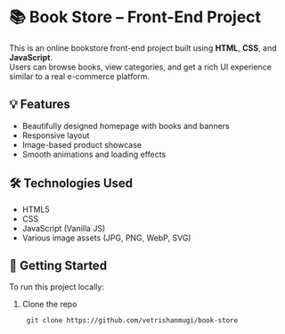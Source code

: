 # 📚 Book Store – Front-End Project

This is an online bookstore front-end project built using **HTML**, **CSS**, and **JavaScript**.  
Users can browse books, view categories, and get a rich UI experience similar to a real e-commerce platform.

## 💡 Features
- Beautifully designed homepage with books and banners
- Responsive layout
- Image-based product showcase
- Smooth animations and loading effects

## 🛠️ Technologies Used
- HTML5
- CSS
- JavaScript (Vanilla JS)
- Various image assets (JPG, PNG, WebP, SVG)

## 🚀 Getting Started

To run this project locally:

1. Clone the repo  
   ```bash
    git clone https://github.com/vetrishanmugi/book-store
